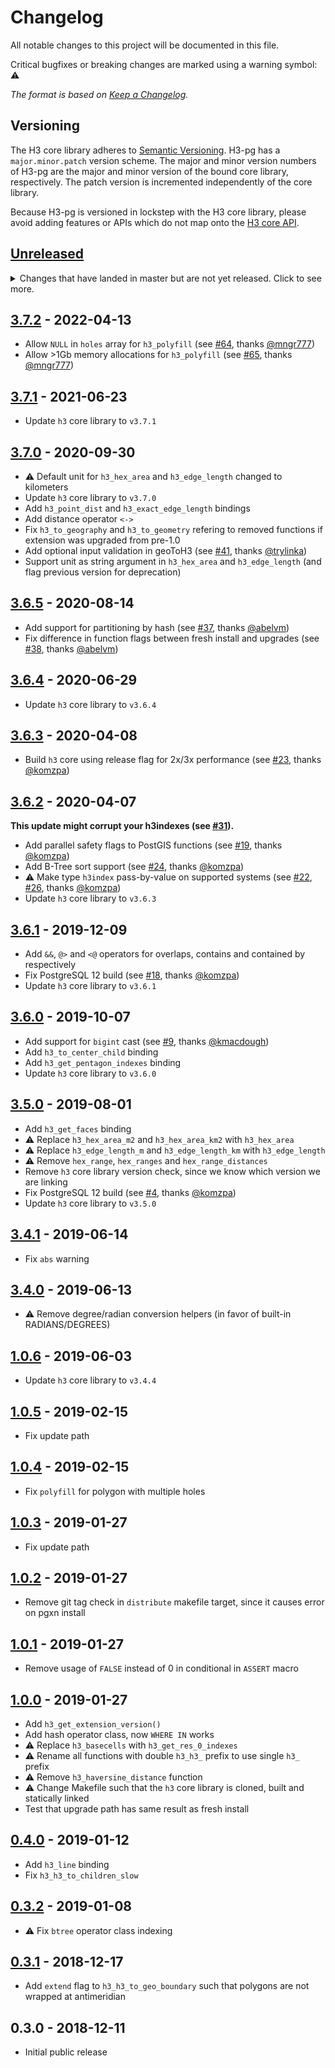 # Changelog

All notable changes to this project will be documented in this file.

Critical bugfixes or breaking changes are marked using a warning symbol: ⚠️

_The format is based on [Keep a Changelog](https://keepachangelog.com/en/1.0.0/)._

## Versioning

The H3 core library adheres to [Semantic Versioning](http://semver.org/).
H3-pg has a `major.minor.patch` version scheme. The major and minor version
numbers of H3-pg are the major and minor version of the bound core library,
respectively. The patch version is incremented independently of the core
library.

Because H3-pg is versioned in lockstep with the H3 core library, please
avoid adding features or APIs which do not map onto the
[H3 core API](https://uber.github.io/h3/#/documentation/api-reference/).

## [Unreleased]

<details>
  <summary>
    Changes that have landed in master but are not yet released.
    Click to see more.
  </summary>

- ⚠️ Almost all functions have been renamed to align with `h3` core `v4`. Please take care when updating.
- Update `h3` core library to `v4.0.0`
- Handle non-polygons for `h3_polyfill` (see [#55], thanks [@Lokks])

</details>

## [3.7.2] - 2022-04-13

- Allow `NULL` in `holes` array for `h3_polyfill` (see [#64], thanks [@mngr777])
- Allow >1Gb memory allocations for `h3_polyfill` (see [#65], thanks [@mngr777])

## [3.7.1] - 2021-06-23

- Update `h3` core library to `v3.7.1`

## [3.7.0] - 2020-09-30

- ⚠️ Default unit for `h3_hex_area` and `h3_edge_length` changed to kilometers
- Update `h3` core library to `v3.7.0`
- Add `h3_point_dist` and `h3_exact_edge_length` bindings
- Add distance operator `<->`
- Fix `h3_to_geography` and `h3_to_geometry` refering to removed functions if extension was upgraded from pre-1.0
- Add optional input validation in geoToH3 (see [#41], thanks [@trylinka])
- Support unit as string argument in `h3_hex_area` and `h3_edge_length` (and flag previous version for deprecation)

## [3.6.5] - 2020-08-14

- Add support for partitioning by hash (see [#37], thanks [@abelvm])
- Fix difference in function flags between fresh install and upgrades (see [#38], thanks [@abelvm])

## [3.6.4] - 2020-06-29

- Update `h3` core library to `v3.6.4`

## [3.6.3] - 2020-04-08

- Build `h3` core using release flag for 2x/3x performance (see [#23], thanks [@komzpa])

## [3.6.2] - 2020-04-07

**This update might corrupt your h3indexes (see [#31]).**

- Add parallel safety flags to PostGIS functions (see [#19], thanks [@komzpa])
- Add B-Tree sort support (see [#24], thanks [@komzpa])
- ⚠️ Make type `h3index` pass-by-value on supported systems (see [#22], [#26], thanks [@komzpa])
- Update `h3` core library to `v3.6.3`

## [3.6.1] - 2019-12-09

- Add `&&`, `@>` and `<@` operators for overlaps, contains and contained by respectively
- Fix PostgreSQL 12 build (see [#18], thanks [@komzpa])
- Update `h3` core library to `v3.6.1`

## [3.6.0] - 2019-10-07

- Add support for `bigint` cast (see [#9], thanks [@kmacdough])
- Add `h3_to_center_child` binding
- Add `h3_get_pentagon_indexes` binding
- Update `h3` core library to `v3.6.0`

## [3.5.0] - 2019-08-01

- Add `h3_get_faces` binding
- ⚠️ Replace `h3_hex_area_m2` and `h3_hex_area_km2` with `h3_hex_area`
- ⚠️ Replace `h3_edge_length_m` and `h3_edge_length_km` with `h3_edge_length`
- ⚠️ Remove `hex_range`, `hex_ranges` and `hex_range_distances`
- Remove `h3` core library version check, since we know which version we are linking
- Fix PostgreSQL 12 build (see [#4], thanks [@komzpa])
- Update `h3` core library to `v3.5.0`

## [3.4.1] - 2019-06-14

- Fix `abs` warning

## [3.4.0] - 2019-06-13

- ⚠️ Remove degree/radian conversion helpers (in favor of built-in RADIANS/DEGREES)

## [1.0.6] - 2019-06-03

- Update `h3` core library to `v3.4.4`

## [1.0.5] - 2019-02-15

- Fix update path

## [1.0.4] - 2019-02-15

- Fix `polyfill` for polygon with multiple holes

## [1.0.3] - 2019-01-27

- Fix update path

## [1.0.2] - 2019-01-27

- Remove git tag check in `distribute` makefile target, since it causes error on pgxn install

## [1.0.1] - 2019-01-27

- Remove usage of `FALSE` instead of 0 in conditional in `ASSERT` macro

## [1.0.0] - 2019-01-27

- Add `h3_get_extension_version()`
- Add hash operator class, now `WHERE IN` works
- ⚠️ Replace `h3_basecells` with `h3_get_res_0_indexes`
- ⚠️ Rename all functions with double `h3_h3_` prefix to use single `h3_` prefix
- ⚠️ Remove `h3_haversine_distance` function
- ⚠️ Change Makefile such that the `h3` core library is cloned, built and statically linked
- Test that upgrade path has same result as fresh install

## [0.4.0] - 2019-01-12

- Add `h3_line` binding
- Fix `h3_h3_to_children_slow`

## [0.3.2] - 2019-01-08

- ⚠️ Fix `btree` operator class indexing

## [0.3.1] - 2018-12-17

- Add `extend` flag to `h3_h3_to_geo_boundary` such that polygons are not wrapped at antimeridian

## 0.3.0 - 2018-12-11

- Initial public release

[unreleased]: https://github.com/bytesandbrains/h3-pg/compare/v3.7.2...HEAD
[3.7.2]: https://github.com/bytesandbrains/h3-pg/compare/v3.7.1...v3.7.2
[3.7.1]: https://github.com/bytesandbrains/h3-pg/compare/v3.7.0...v3.7.1
[3.7.0]: https://github.com/bytesandbrains/h3-pg/compare/v3.6.5...v3.7.0
[3.6.5]: https://github.com/bytesandbrains/h3-pg/compare/v3.6.4...v3.6.5
[3.6.4]: https://github.com/bytesandbrains/h3-pg/compare/v3.6.3...v3.6.4
[3.6.3]: https://github.com/bytesandbrains/h3-pg/compare/v3.6.2...v3.6.3
[3.6.2]: https://github.com/bytesandbrains/h3-pg/compare/v3.6.1...v3.6.2
[3.6.1]: https://github.com/bytesandbrains/h3-pg/compare/v3.6.0...v3.6.1
[3.6.0]: https://github.com/bytesandbrains/h3-pg/compare/v3.5.0...v3.6.0
[3.5.0]: https://github.com/bytesandbrains/h3-pg/compare/v3.4.1...v3.5.0
[3.4.1]: https://github.com/bytesandbrains/h3-pg/compare/v3.4.0...v3.4.1
[3.4.0]: https://github.com/bytesandbrains/h3-pg/compare/v1.0.6...v3.4.0
[1.0.6]: https://github.com/bytesandbrains/h3-pg/compare/v1.0.5...v1.0.6
[1.0.5]: https://github.com/bytesandbrains/h3-pg/compare/v1.0.4...v1.0.5
[1.0.4]: https://github.com/bytesandbrains/h3-pg/compare/v1.0.3...v1.0.4
[1.0.3]: https://github.com/bytesandbrains/h3-pg/compare/v1.0.2...v1.0.3
[1.0.2]: https://github.com/bytesandbrains/h3-pg/compare/v1.0.1...v1.0.2
[1.0.1]: https://github.com/bytesandbrains/h3-pg/compare/v1.0.0...v1.0.1
[1.0.0]: https://github.com/bytesandbrains/h3-pg/compare/v0.4.0...v1.0.0
[0.4.0]: https://github.com/bytesandbrains/h3-pg/compare/v0.3.2...v0.4.0
[0.3.2]: https://github.com/bytesandbrains/h3-pg/compare/v0.3.1...v0.3.2
[0.3.1]: https://github.com/bytesandbrains/h3-pg/compare/v0.3.0...v0.3.1
[#4]: https://github.com/bytesandbrains/h3-pg/pull/4
[#9]: https://github.com/bytesandbrains/h3-pg/pull/9
[#18]: https://github.com/bytesandbrains/h3-pg/pull/18
[#19]: https://github.com/bytesandbrains/h3-pg/pull/19
[#22]: https://github.com/bytesandbrains/h3-pg/pull/22
[#23]: https://github.com/bytesandbrains/h3-pg/issues/23
[#24]: https://github.com/bytesandbrains/h3-pg/pull/24
[#26]: https://github.com/bytesandbrains/h3-pg/pull/26
[#31]: https://github.com/bytesandbrains/h3-pg/pull/31
[#37]: https://github.com/bytesandbrains/h3-pg/issues/37
[#38]: https://github.com/bytesandbrains/h3-pg/issues/38
[#41]: https://github.com/bytesandbrains/h3-pg/issues/41
[#55]: https://github.com/bytesandbrains/h3-pg/issues/55
[#64]: https://github.com/bytesandbrains/h3-pg/issues/64
[#65]: https://github.com/bytesandbrains/h3-pg/pull/65
[@abelvm]: https://github.com/AbelVM
[@komzpa]: https://github.com/Komzpa
[@kmacdough]: https://github.com/kmacdough
[@trylinka]: https://github.com/trylinka
[@mngr777]: https://github.com/mngr777
[@lokks]: https://github.com/Lokks
